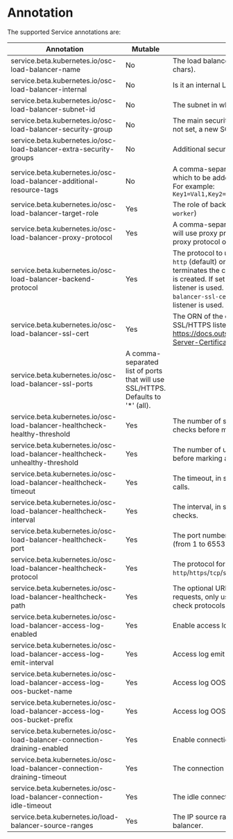 # Annotation

The supported Service annotations are:

| Annotation | Mutable | Description |
| --- | --- | --- |
| service.beta.kubernetes.io/osc-load-balancer-name | No | The load balancer name (will be truncated to 32 chars). |
| service.beta.kubernetes.io/osc-load-balancer-internal | No | Is it an internal LBU or a public one ? |
| service.beta.kubernetes.io/osc-load-balancer-subnet-id | No | The subnet in which to create the load balancer. |
| service.beta.kubernetes.io/osc-load-balancer-security-group | No | The main security group of the load balancer, if not set, a new SG will be created. |
| service.beta.kubernetes.io/osc-load-balancer-extra-security-groups | No | Additional security groups to be added |
| service.beta.kubernetes.io/osc-load-balancer-additional-resource-tags | No | A comma-separated list of key=value pairs which to be added as additional tags in the LBU. For example: `Key1=Val1,Key2=Val2,KeyNoVal1=,KeyNoVal2` |
| service.beta.kubernetes.io/osc-load-balancer-target-role | Yes | The role of backend server nodes (default: `worker`) |
| service.beta.kubernetes.io/osc-load-balancer-proxy-protocol | Yes | A comma-separated list of backend ports that will use proxy protocol. Set to value `*` to enable proxy protocol on all backends. |
| service.beta.kubernetes.io/osc-load-balancer-backend-protocol | Yes | The protocol to use to talk to backend pods. If `http` (default) or `https`, an HTTPS listener that terminates the connection and parses headers is created. If set to `ssl` or `tcp`, a "raw" SSL listener is used. If set to `http` and `osc-load-balancer-ssl-cert` is not used then a HTTP listener is used. |
| service.beta.kubernetes.io/osc-load-balancer-ssl-cert | Yes | The ORN of the certificate to use with a SSL/HTTPS listener. See https://docs.outscale.com/en/userguide/About-Server-Certificates-in-EIM.html for more info. |
| service.beta.kubernetes.io/osc-load-balancer-ssl-ports | A comma-separated list of ports that will use SSL/HTTPS. Defaults to '*' (all). |
| service.beta.kubernetes.io/osc-load-balancer-healthcheck-healthy-threshold | Yes | The number of successive successful health checks before marking a backend as healthy. |
| service.beta.kubernetes.io/osc-load-balancer-healthcheck-unhealthy-threshold | Yes | The number of unsuccessful health checks before marking a backend as unhealthy. |
| service.beta.kubernetes.io/osc-load-balancer-healthcheck-timeout | Yes | The timeout, in seconds, for health checks calls. |
| service.beta.kubernetes.io/osc-load-balancer-healthcheck-interval | Yes | The interval, in seconds,  between health checks. |
| service.beta.kubernetes.io/osc-load-balancer-healthcheck-port | Yes | The port number for health check requests (from 1 to 65535). |
| service.beta.kubernetes.io/osc-load-balancer-healthcheck-protocol | Yes | The protocol for health check requests (among `http`/`https`/`tcp`/`ssl`). |
| service.beta.kubernetes.io/osc-load-balancer-healthcheck-path | Yes | The optional URL path for health check requests, only used with `http` or `https` health check protocols. |
| service.beta.kubernetes.io/osc-load-balancer-access-log-enabled | Yes | Enable access logs. |
| service.beta.kubernetes.io/osc-load-balancer-access-log-emit-interval | Yes | Access log emit interval. |
| service.beta.kubernetes.io/osc-load-balancer-access-log-oos-bucket-name | Yes | Access log OOS bucket name. |
| service.beta.kubernetes.io/osc-load-balancer-access-log-oos-bucket-prefix | Yes | Access log OOS bucket prefix. |
| service.beta.kubernetes.io/osc-load-balancer-connection-draining-enabled | Yes | Enable connection draining. |
| service.beta.kubernetes.io/osc-load-balancer-connection-draining-timeout | Yes | The connection draining timeout. |
| service.beta.kubernetes.io/osc-load-balancer-connection-idle-timeout | Yes | The idle connection timeout. |
| service.beta.kubernetes.io/load-balancer-source-ranges | Yes | The IP source ranges allowed to call the load balancer. |
